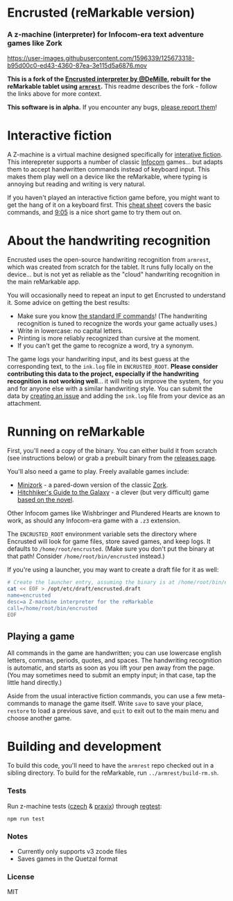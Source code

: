 # Encrusted (reMarkable version)

### A z-machine (interpreter) for Infocom-era text adventure games like Zork

https://user-images.githubusercontent.com/1596339/125673318-b95d00c0-ed43-4360-87ea-3e115d5a6876.mov

**This is a fork of the [Encrusted interpreter by @DeMille](https://github.com/DeMille/encrusted),
rebuilt for the reMarkable tablet using
[`armrest`](https://github.com/bkirwi/armrest).**
This readme describes the fork -
follow the links above for more context.

**This software is in alpha.**
If you encounter any bugs,
[please report them](https://github.com/bkirwi/armrest/issues)!

# Interactive fiction

A Z-machine is a virtual machine designed specifically
for [interative fiction](https://en.wikipedia.org/wiki/Interactive_fiction).
This interepreter supports a number of classic [Infocom](https://en.wikipedia.org/wiki/Infocom) games...
but adapts them to accept handwritten commands instead of keyboard input.
This makes them play well on a device like the reMarkable,
where typing is annoying but reading and writing is very natural.

If you haven't played an interactive fiction game before,
you might want to get the hang of it on a keyboard first.
This [cheat sheet](http://pr-if.org/doc/play-if-card/play-if-card.html)
covers the basic commands,
and [9:05](http://adamcadre.ac/if/905.html)
is a nice short game to try them out on.

# About the handwriting recognition

Encrusted uses the open-source handwriting recognition from `armrest`,
which was created from scratch for the tablet.
It runs fully locally on the device...
but is not yet as reliable as the "cloud" handwriting recognition
in the main reMarkable app.

You will occasionally need to repeat an input to get Encrusted to understand it.
Some advice on getting the best results:
- Make sure you know [the standard IF commands](http://pr-if.org/doc/play-if-card/play-if-card.html)!
  (The handwriting recognition is tuned to recognize the words your game actually uses.)
- Write in lowercase: no capital letters.
- Printing is more reliably recognized than cursive at the moment.
- If you can't get the game to recognize a word, try a synonym.

The game logs your handwriting input,
and its best guess at the corresponding text,
to the `ink.log` file in `ENCRUSTED_ROOT`.
**Please consider contributing this data to the project,
especially if the handwriting recognition is not working well**...
it will help us improve the system,
for you and for anyone else with a similar handwriting style.
You can submit the data by [creating an issue](https://github.com/bkirwi/armrest/issues/new)
and adding the `ink.log` file from your device as an attachment.

# Running on reMarkable

First, you'll need a copy of the binary.
You can either build it from scratch (see instructions below)
or grab a prebuilt binary from the [releases page](https://github.com/bkirwi/encrusted/releases).

You'll also need a game to play. Freely available games include:
- [Minizork](https://github.com/bkirwi/encrusted/raw/master/tests/minizork.z3) -
  a pared-down version of the classic [Zork](https://en.wikipedia.org/wiki/Zork).
- [Hitchhiker's Guide to the Galaxy](http://www.douglasadams.com/creations/hhgg.z3) -
  a clever (but very difficult) game
  [based on the novel](https://en.wikipedia.org/wiki/The_Hitchhiker%27s_Guide_to_the_Galaxy_(video_game)).

Other Infocom games like Wishbringer and Plundered Hearts are known to work,
as should any Infocom-era game with a `.z3` extension.

The `ENCRUSTED_ROOT` environment variable sets the directory
where Encrusted will look for game files, store saved games, and keep logs.
It defaults to `/home/root/encrusted`.
(Make sure you don't put the binary at that path!
Consider `/home/root/bin/encrusted` instead.)

If you're using a launcher, you may want to create a draft file for it as well:

```bash
# Create the launcher entry, assuming the binary is at /home/root/bin/encrusted
cat << EOF > /opt/etc/draft/encrusted.draft
name=encrusted
desc=a Z-machine interpreter for the reMarkable
call=/home/root/bin/encrusted
EOF
```

## Playing a game

All commands in the game are handwritten;
you can use lowercase english letters, commas, periods, quotes, and spaces.
The handwriting recognition is automatic,
and starts as soon as you lift your pen away from the page.
(You may sometimes need to submit an empty input;
in that case, tap the little hand directly.)

Aside from the usual interactive fiction commands,
you can use a few meta-commands to manage the game itself.
Write `save` to save your place,
`restore` to load a previous save,
and `quit` to exit out to the main menu and choose another game.

# Building and development

To build this code,
you'll need to have the `armrest` repo checked out in a sibling directory.
To build for the reMarkable, run `../armrest/build-rm.sh`.

### Tests

Run z-machine tests ([czech](https://inform-fiction.org/zmachine/standards/z1point1/appc.html) & [praxix](https://inform-fiction.org/zmachine/standards/z1point1/appc.html)) through [regtest](https://eblong.com/zarf/plotex/regtest.html):
```
npm run test
```

### Notes
- Currently only supports v3 zcode files
- Saves games in the Quetzal format

### License
MIT
